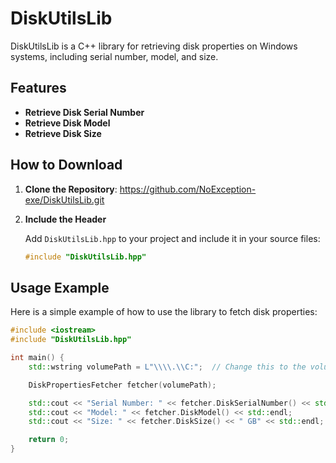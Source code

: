 # DiskUtilsLib

DiskUtilsLib is a C++ library for retrieving disk properties on Windows systems, including serial number, model, and size.

## Features

- **Retrieve Disk Serial Number**
- **Retrieve Disk Model**
- **Retrieve Disk Size**

## How to Download

1. **Clone the Repository**:
 https://github.com/NoException-exe/DiskUtilsLib.git

2. **Include the Header**

   Add `DiskUtilsLib.hpp` to your project and include it in your source files:

   ```cpp
   #include "DiskUtilsLib.hpp"
   ```

## Usage Example

Here is a simple example of how to use the library to fetch disk properties:

```cpp
#include <iostream>
#include "DiskUtilsLib.hpp"

int main() {
    std::wstring volumePath = L"\\\\.\\C:";  // Change this to the volume path you want to check, e.g., L"\\\\.\\D:"

    DiskPropertiesFetcher fetcher(volumePath);

    std::cout << "Serial Number: " << fetcher.DiskSerialNumber() << std::endl;
    std::cout << "Model: " << fetcher.DiskModel() << std::endl;
    std::cout << "Size: " << fetcher.DiskSize() << " GB" << std::endl;

    return 0;
}
```
